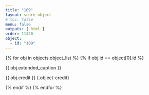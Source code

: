 ```yaml
---
title: "109"
layout: score-object
# toc: false
menu: false
outputs: [ html ]
order: 11340
object:
  - id: "109"
---
```


{% for obj in objects.object_list %}
{% if obj.id == object[0].id %}

{{ obj.extended_caption }}

{{ obj.credit }} {.object-credit}

{% endif %}
{% endfor %}
